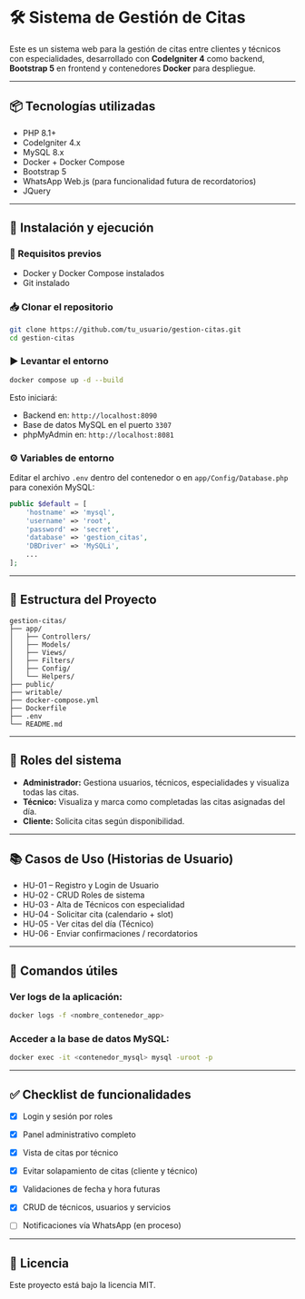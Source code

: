 
# 🛠️ Sistema de Gestión de Citas

Este es un sistema web para la gestión de citas entre clientes y técnicos con especialidades, desarrollado con **CodeIgniter 4** como backend, **Bootstrap 5** en frontend y contenedores **Docker** para despliegue.

---

## 📦 Tecnologías utilizadas

- PHP 8.1+
- CodeIgniter 4.x
- MySQL 8.x
- Docker + Docker Compose
- Bootstrap 5
- WhatsApp Web.js (para funcionalidad futura de recordatorios)
- JQuery

---

## 🚀 Instalación y ejecución

### 🔧 Requisitos previos

- Docker y Docker Compose instalados
- Git instalado

### 📥 Clonar el repositorio

```bash
git clone https://github.com/tu_usuario/gestion-citas.git
cd gestion-citas
```

### ▶️ Levantar el entorno

```bash
docker compose up -d --build
```

Esto iniciará:

- Backend en: `http://localhost:8090`
- Base de datos MySQL en el puerto `3307`
- phpMyAdmin en: `http://localhost:8081`

### ⚙️ Variables de entorno

Editar el archivo `.env` dentro del contenedor o en `app/Config/Database.php` para conexión MySQL:

```php
public $default = [
    'hostname' => 'mysql',
    'username' => 'root',
    'password' => 'secret',
    'database' => 'gestion_citas',
    'DBDriver' => 'MySQLi',
    ...
];
```

---

## 🧱 Estructura del Proyecto

```
gestion-citas/
├── app/
│   ├── Controllers/
│   ├── Models/
│   ├── Views/
│   ├── Filters/
│   ├── Config/
│   └── Helpers/
├── public/
├── writable/
├── docker-compose.yml
├── Dockerfile
├── .env
└── README.md
```

---

## 👤 Roles del sistema

- **Administrador:** Gestiona usuarios, técnicos, especialidades y visualiza todas las citas.
- **Técnico:** Visualiza y marca como completadas las citas asignadas del día.
- **Cliente:** Solicita citas según disponibilidad.

---

## 📚 Casos de Uso (Historias de Usuario)

- HU-01 – Registro y Login de Usuario
- HU-02 - CRUD Roles de sistema
- HU-03 - Alta de Técnicos con especialidad
- HU-04 - Solicitar cita (calendario + slot)
- HU-05 - Ver citas del día (Técnico)
- HU-06 - Enviar confirmaciones / recordatorios

---

## 🧰 Comandos útiles

### Ver logs de la aplicación:

```bash
docker logs -f <nombre_contenedor_app>
```

### Acceder a la base de datos MySQL:

```bash
docker exec -it <contenedor_mysql> mysql -uroot -p
```

---

## ✅ Checklist de funcionalidades

- [x] Login y sesión por roles
- [x] Panel administrativo completo
- [x] Vista de citas por técnico
- [x] Evitar solapamiento de citas (cliente y técnico)
- [x] Validaciones de fecha y hora futuras
- [x] CRUD de técnicos, usuarios y servicios
- [ ] Notificaciones vía WhatsApp (en proceso)


---

## 📜 Licencia

Este proyecto está bajo la licencia MIT.
